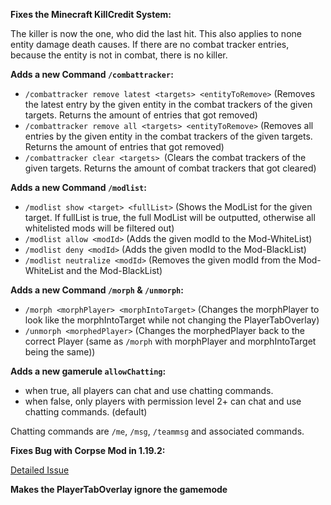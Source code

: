 **Fixes the Minecraft KillCredit System:**

The killer is now the one, who did the last hit. This also applies to none entity damage death causes. If there are no combat tracker entries, because the entity is not in combat, there is no killer.


**Adds a new Command `/combattracker`:**

- `/combattracker remove latest <targets> <entityToRemove>` (Removes the latest entry by the given entity in the combat trackers of the given targets. Returns the amount of entries that got removed)
- `/combattracker remove all <targets> <entityToRemove>` (Removes all entries by the given entity in the combat trackers of the given targets. Returns the amount of entries that got removed)
- `/combattracker clear <targets> `(Clears the combat trackers of the given targets. Returns the amount of combat trackers that got cleared)

**Adds a new Command `/modlist`:**

- `/modlist show <target> <fullList>` (Shows the ModList for the given target. If fullList is true, the full ModList will be outputted, otherwise all whitelisted mods will be filtered out)
- `/modlist allow <modId>` (Adds the given modId to the Mod-WhiteList)
- `/modlist deny <modId>` (Adds the given modId to the Mod-BlackList)
- `/modlist neutralize <modId>` (Removes the given modId from the Mod-WhiteList and the Mod-BlackList)

**Adds a new Command `/morph` & `/unmorph`:**

- `/morph <morphPlayer> <morphIntoTarget>` (Changes the morphPlayer to look like the morphIntoTarget while not changing the PlayerTabOverlay)
- `/unmorph <morphedPlayer>` (Changes the morphedPlayer back to the correct Player (same as `/morph` with morphPlayer and morphIntoTarget being the same))

**Adds a new gamerule `allowChatting`:**

- when true, all players can chat and use chatting commands.
- when false, only players with permission level 2+ can chat and use chatting commands. (default)

Chatting commands are `/me`, `/msg`, `/teammsg` and associated commands.

**Fixes Bug with Corpse Mod in 1.19.2:**

[Detailed Issue](https://github.com/henkelmax/corpse/issues/186)

**Makes the PlayerTabOverlay ignore the gamemode**
